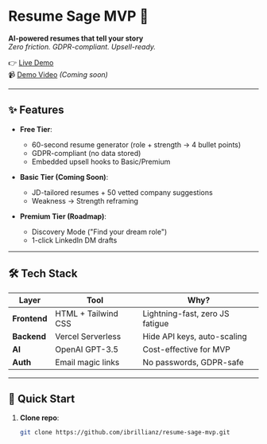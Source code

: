 # Resume Sage MVP 🚀

**AI-powered resumes that tell your story**  
*Zero friction. GDPR-compliant. Upsell-ready.*

👉 [Live Demo](https://resume-sage-mvp.vercel.app)  
📹 [Demo Video](https://loom.com/share/...) *(Coming soon)*

---

## ✨ Features  
- **Free Tier**:  
  - 60-second resume generator (role + strength → 4 bullet points)  
  - GDPR-compliant (no data stored)  
  - Embedded upsell hooks to Basic/Premium  

- **Basic Tier (Coming Soon)**:  
  - JD-tailored resumes + 50 vetted company suggestions  
  - Weakness → Strength reframing  

- **Premium Tier (Roadmap)**:  
  - Discovery Mode ("Find your dream role")  
  - 1-click LinkedIn DM drafts  

---

## 🛠️ Tech Stack  
| Layer               | Tool                  | Why?                          |  
|---------------------|-----------------------|-------------------------------|  
| **Frontend**        | HTML + Tailwind CSS   | Lightning-fast, zero JS fatigue |  
| **Backend**         | Vercel Serverless     | Hide API keys, auto-scaling   |  
| **AI**              | OpenAI GPT-3.5        | Cost-effective for MVP        |  
| **Auth**            | Email magic links     | No passwords, GDPR-safe       |  

---

## 🚀 Quick Start  
1. **Clone repo**:  
   ```bash  
   git clone https://github.com/ibrillianz/resume-sage-mvp.git  
